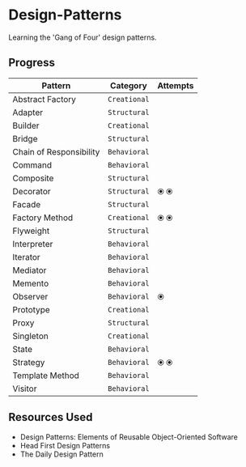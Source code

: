 # Design-Patterns

Learning the 'Gang of Four' design patterns.

## Progress

| Pattern | Category | Attempts |
| ----- | ----- | ----- |
| Abstract Factory | ```Creational``` |  |
| Adapter | ```Structural``` |  |
| Builder | ```Creational``` |  |
| Bridge | ```Structural``` |  |
| Chain of Responsibility | ```Behavioral``` |  |
| Command | ```Behavioral``` |  |
| Composite | ```Structural``` |  |
| Decorator | ```Structural``` | ⦿ ⦿ |
| Facade | ```Structural``` |  |
| Factory Method | ```Creational``` | ⦿ ⦿ |
| Flyweight | ```Structural``` |  |
| Interpreter | ```Behavioral``` |  |
| Iterator | ```Behavioral``` |  |
| Mediator | ```Behavioral``` |  |
| Memento | ```Behavioral``` |  |
| Observer | ```Behavioral``` | ⦿ |
| Prototype | ```Creational``` |  |
| Proxy | ```Structural``` |  |
| Singleton | ```Creational``` |  |
| State | ```Behavioral``` |  |
| Strategy | ```Behavioral``` | ⦿ ⦿ |
| Template Method | ```Behavioral``` |  |
| Visitor | ```Behavioral``` |  |


## Resources Used

- Design Patterns: Elements of Reusable Object-Oriented Software
- Head First Design Patterns
- The Daily Design Pattern
